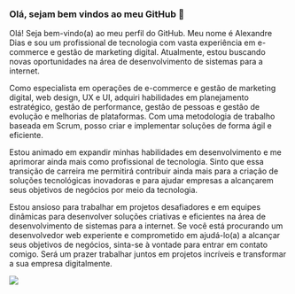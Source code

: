 ### Olá, sejam bem vindos ao meu GitHub 👋

Olá! Seja bem-vindo(a) ao meu perfil do GitHub. Meu nome é Alexandre Dias e sou um profissional de tecnologia com vasta experiência em e-commerce e gestão de marketing digital. Atualmente, estou buscando novas oportunidades na área de desenvolvimento de sistemas para a internet.

Como especialista em operações de e-commerce e gestão de marketing digital, web design, UX e UI, adquiri habilidades em planejamento estratégico, gestão de performance, gestão de pessoas e gestão de evolução e melhorias de plataformas. Com uma metodologia de trabalho baseada em Scrum, posso criar e implementar soluções de forma ágil e eficiente.

Estou animado em expandir minhas habilidades em desenvolvimento e me aprimorar ainda mais como profissional de tecnologia. Sinto que essa transição de carreira me permitirá contribuir ainda mais para a criação de soluções tecnológicas inovadoras e para ajudar empresas a alcançarem seus objetivos de negócios por meio da tecnologia.

Estou ansioso para trabalhar em projetos desafiadores e em equipes dinâmicas para desenvolver soluções criativas e eficientes na área de desenvolvimento de sistemas para a internet. Se você está procurando um desenvolvedor web experiente e comprometido em ajudá-lo(a) a alcançar seus objetivos de negócios, sinta-se à vontade para entrar em contato comigo. Será um prazer trabalhar juntos em projetos incríveis e transformar a sua empresa digitalmente.  

![](https://github-readme-stats.vercel.app/api?username=jrdiiaas)
<!--
**jrdiiaas/jrdiiaas** is a ✨ _special_ ✨ repository because its `README.md` (this file) appears on your GitHub profile.

Here are some ideas to get you started:
- Hi there 👋
- 🔭 I’m currently working on ...
- 🌱 I’m currently learning ...
- 👯 I’m looking to collaborate on ...
- 🤔 I’m looking for help with ...
- 💬 Ask me about ...
- 📫 How to reach me: ...
- 😄 Pronouns: ...
- ⚡ Fun fact: ...
-->
